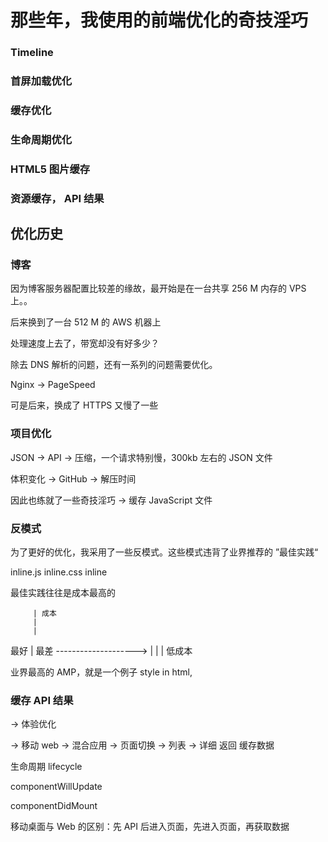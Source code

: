 那些年，我使用的前端优化的奇技淫巧
===


### Timeline
 
### 首屏加载优化

### 缓存优化
 
### 生命周期优化

### HTML5 图片缓存

### 资源缓存， API 结果

优化历史
---

### 博客

因为博客服务器配置比较差的缘故，最开始是在一台共享 256 M 内存的 VPS 上。。

后来换到了一台 512 M 的 AWS 机器上

处理速度上去了，带宽却没有好多少？

除去 DNS 解析的问题，还有一系列的问题需要优化。

Nginx -> PageSpeed

可是后来，换成了 HTTPS 又慢了一些

### 项目优化

JSON -> API -> 压缩，一个请求特别慢，300kb 左右的 JSON 文件

体积变化 -> GitHub -> 解压时间


因此也练就了一些奇技淫巧 -> 缓存  JavaScript 文件

### 反模式

为了更好的优化，我采用了一些反模式。这些模式违背了业界推荐的 ”最佳实践“

inline.js inline.css inline

最佳实践往往是成本最高的

         | 成本
         |
         |
最好      |          最差
-------------------->
         |
         |
         | 低成本

业界最高的 AMP，就是一个例子 style in html,

###  缓存 API 结果 

-> 体验优化

-> 移动 web -> 混合应用 -> 页面切换 -> 列表 -> 详细 
       								  返回 缓存数据


生命周期 lifecycle

componentWillUpdate

componentDidMount

移动桌面与 Web 的区别：先 API 后进入页面，先进入页面，再获取数据 







